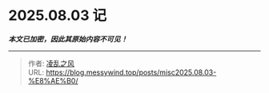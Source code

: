 # 2025.08.03 记

_**本文已加密，因此其原始内容不可见！**_

---

> 作者: [凌乱之风](https://github.com/messywind)  
> URL: https://blog.messywind.top/posts/misc2025.08.03-%E8%AE%B0/  

